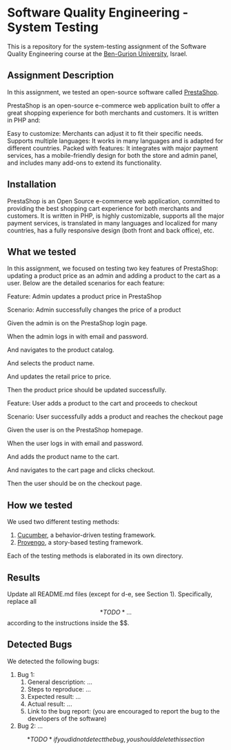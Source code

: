 # Software Quality Engineering - System Testing
This is a repository for the system-testing assignment of the Software Quality Engineering course at the [Ben-Gurion University](https://in.bgu.ac.il/), Israel.

## Assignment Description
In this assignment, we tested an open-source software called [PrestaShop](https://demo.prestashop.com/#/en/front).

PrestaShop is an open-source e-commerce web application built to offer a great shopping experience for both merchants and customers. It is written in PHP and:

Easy to customize: Merchants can adjust it to fit their specific needs.
Supports multiple languages: It works in many languages and is adapted for different countries.
Packed with features: It integrates with major payment services, has a mobile-friendly design for both the store and admin panel, and includes many add-ons to extend its functionality.

## Installation
PrestaShop is an Open Source e-commerce web application, committed to providing the best shopping cart experience for both merchants and customers. It is written in PHP, is highly customizable, supports all the major payment services, is translated in many languages and localized for many countries, has a fully responsive design (both front and back office), etc.

## What we tested
In this assignment, we focused on testing two key features of PrestaShop: updating a product price as an admin and adding a product to the cart as a user. Below are the detailed scenarios for each feature:

Feature: Admin updates a product price in PrestaShop

Scenario: Admin successfully changes the price of a product

Given the admin is on the PrestaShop login page.

When the admin logs in with email and password.

And navigates to the product catalog.

And selects the product name.

And updates the retail price to price.

Then the product price should be updated successfully.

Feature: User adds a product to the cart and proceeds to checkout

Scenario: User successfully adds a product and reaches the checkout page

Given the user is on the PrestaShop homepage.

When the user logs in with email and password.

And adds the product name to the cart.

And navigates to the cart page and clicks checkout.

Then the user should be on the checkout page.


## How we tested
We used two different testing methods:
1. [Cucumber](https://cucumber.io/), a behavior-driven testing framework.
2. [Provengo](https://provengo.tech/), a story-based testing framework.

Each of the testing methods is elaborated in its own directory. 

## Results
Update all README.md files (except for d-e, see Section 1). Specifically, replace all $$*TODO*…$$ according to the instructions inside the $$.

## Detected Bugs
We detected the following bugs:

1. Bug 1: 
   1. General description: ...
   2. Steps to reproduce: ...
   3. Expected result: ...
   4. Actual result: ...
   5. Link to the bug report: (you are encouraged to report the bug to the developers of the software)
2. Bug 2: ...

$$*TODO* if you did not detect the bug, you should delete this section$$  
